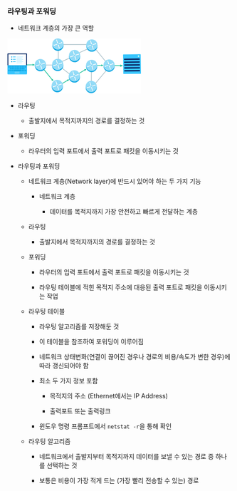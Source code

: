 ### 라우팅과 포워딩

- 네트워크 계층의 가장 큰 역할

![](./image/routing_forwarding.png)

- 라우팅
  
  - 출발지에서 목적지까지의 경로를 결정하는 것

- 포워딩
  
  - 라우터의 입력 포트에서 출력 포트로 패킷을 이동시키는 것

- 라우팅과 포워딩
  
  - 네트워크 계층(Network layer)에 반드시 있어야 하는 두 가지 기능
    
    - 네트워크 계층
      
      - 데이터를 목적지까지 가장 안전하고 빠르게 전달하는 계층
  
  - 라우팅
    
    - 출발지에서 목적지까지의 경로를 결정하는 것
  
  - 포워딩
    
    - 라우터의 입력 포트에서 출력 포트로 패킷을 이동시키는 것
    
    - 라우팅 테이블에 적힌 목적지 주소에 대응된 출력 포트로 패킷을 이동시키는 작업
  
  - 라우팅 테이블
    
    - 라우팅 알고리즘를 저장해둔 것
    
    - 이 테이블을 참조하여 포워딩이 이루어짐
    
    - 네트워크 상태변화(연결이 끊어진 경우나 경로의 비용/속도가 변한 경우)에 따라 갱신되어야 함
    
    - 최소 두 가지 정보 포함
      
      - 목적지의 주소 (Ethernet에서는 IP Address)
      
      - 출력포트 또는 출력링크
    
    - 윈도우 명령 프롬프트에서 `netstat -r`을 통해 확인
  
  - 라우팅 알고리즘
    
    - 네트워크에서 출발지부터 목적지까지 데이터를 보낼 수 있는 경로 중 하나를 선택하는 것
    
    - 보통은 비용이 가장 적게 드는 (가장 빨리 전송할 수 있는) 경로

